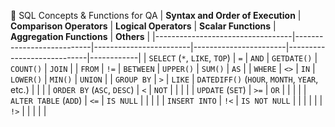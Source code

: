 🧩 SQL Concepts & Functions for QA
| **Syntax and Order of Execution** | **Comparison Operators** | **Logical Operators** | **Scalar Functions** | **Aggregation Functions** | **Others** |
|----------------------------------|---------------------------|------------------------|-----------------------|----------------------------|------------|
| `SELECT` (`*`, `LIKE`, `TOP`)    | `=`                       | `AND`                 | `GETDATE()`           | `COUNT()`                  | `JOIN`     |
| `FROM`                           | `!=`                      | `BETWEEN`             | `UPPER()`             | `SUM()`                    | `AS`       |
| `WHERE`                          | `<>`                      | `IN`                  | `LOWER()`             | `MIN()`                    | `UNION`    |
| `GROUP BY`                       | `>`                       | `LIKE`                | `DATEDIFF()` (`HOUR`, `MONTH`, `YEAR`, etc.) |                        |            |
| `ORDER BY` (`ASC`, `DESC`)       | `<`                       | `NOT`                 |                       |                            |            |
| `UPDATE` (`SET`)                 | `>=`                      | `OR`                  |                       |                            |            |
| `ALTER TABLE` (`ADD`)            | `<=`                      | `IS NULL`             |                       |                            |            |
| `INSERT INTO`                   | `!<`                      | `IS NOT NULL`         |                       |                            |            |
|                                  | `!>`                      |                        |                       |                            |            |
